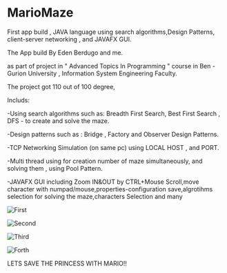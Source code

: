 # MarioMaze
First app build , JAVA language using search algorithms,Design Patterns, client-server networking , and JAVAFX GUI.

The App build By Eden Berdugo and me.

as part of project in " Advanced Topics In Programming " course in Ben - Gurion University , Information System Engineering Faculty.

The project got 110 out of 100 degree,

Includs:


-Using search algorithms such as: Breadth First Search, Best First Search , DFS - to create and solve the maze.

-Design patterns such as : Bridge , Factory and Observer Design Patterns.

-TCP Networking Simulation (on same pc) using LOCAL HOST , and PORT.

-Multi thread using for creation number of maze simultaneously, and solving them , using Pool Pattern.

-JAVAFX GUI including Zoom IN&OUT by CTRL+Mouse Scroll,move character with numpad/mouse,properties-configuration save,algrotihms selection for solving the maze,characters Selection and many

![First](https://camo.githubusercontent.com/292a64bf1df3f0a5361a1e8469ae8407f2c89dd6/68747470733a2f2f692e696d6775722e636f6d2f4733354e6c74792e6a7067)

![Second](https://camo.githubusercontent.com/e02d56ecfcd6cc85b619052b54992114ddc53ba9/68747470733a2f2f692e696d6775722e636f6d2f466867364a53722e6a7067)

![Third](https://camo.githubusercontent.com/f498cd3f279436c0fea0277db49ff2317fa5d38d/68747470733a2f2f696d6775722e636f6d2f5668594a6264562e6a7067)

![Forth](https://camo.githubusercontent.com/8f2fbcf3359e7efdaad059f842dc81b5d58c9f8c/68747470733a2f2f696d6775722e636f6d2f7962394170644d2e6a7067)

LETS SAVE THE PRINCESS WITH MARIO!!

